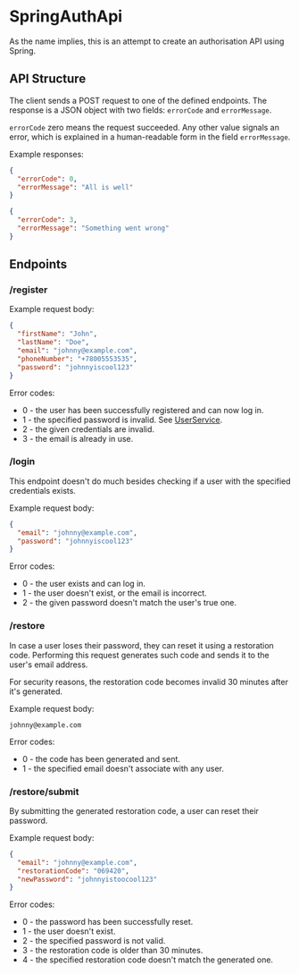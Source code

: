 # SpringAuthApi

As the name implies, this is an attempt to create an authorisation API using Spring.

## API Structure

The client sends a POST request to one of the defined endpoints. The response is a JSON object with
two fields: `errorCode` and `errorMessage`.

`errorCode` zero means the request succeeded. Any other value signals an error, which is explained
in a human-readable form in the field `errorMessage`.

Example responses:

```json
{
  "errorCode": 0,
  "errorMessage": "All is well"
}
```

```json
{
  "errorCode": 3,
  "errorMessage": "Something went wrong"
}
```

## Endpoints

### /register

Example request body:

```json
{
  "firstName": "John",
  "lastName": "Doe",
  "email": "johnny@example.com",
  "phoneNumber": "+78005553535",
  "password": "johnnyiscool123"
}
```

Error codes:

- 0 - the user has been successfully registered and can now log in.
- 1 - the specified password is invalid.
  See [UserService](src/main/java/com/nonk/spring_auth_api/user/UserService.java).
- 2 - the given credentials are invalid.
- 3 - the email is already in use.

### /login

This endpoint doesn't do much besides checking if a user with the specified credentials exists.

Example request body:

```json
{
  "email": "johnny@example.com",
  "password": "johnnyiscool123"
}
```

Error codes:

- 0 - the user exists and can log in.
- 1 - the user doesn't exist, or the email is incorrect.
- 2 - the given password doesn't match the user's true one.

### /restore

In case a user loses their password, they can reset it using a restoration code. Performing this
request generates such code and sends it to the user's email address.

For security reasons, the restoration code becomes invalid 30 minutes after it's generated.

Example request body:

```
johnny@example.com
```

Error codes:

- 0 - the code has been generated and sent.
- 1 - the specified email doesn't associate with any user.

### /restore/submit

By submitting the generated restoration code, a user can reset their password.

Example request body:

```json
{
  "email": "johnny@example.com",
  "restorationCode": "069420",
  "newPassword": "johnnyistoocool123"
}
```

Error codes:

- 0 - the password has been successfully reset.
- 1 - the user doesn't exist.
- 2 - the specified password is not valid.
- 3 - the restoration code is older than 30 minutes.
- 4 - the specified restoration code doesn't match the generated one.
